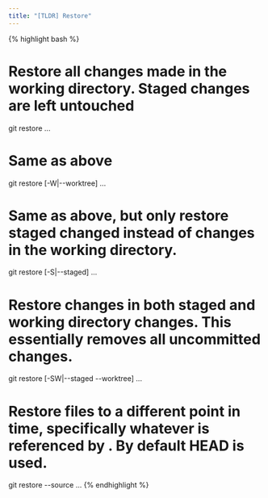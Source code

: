 ```yaml
---
title: "[TLDR] Restore"
---
```


{% highlight bash %}
# Restore all changes made in the working directory. Staged changes are left untouched
git restore <filepath>...
# Same as above
git restore [-W|--worktree] <filepath>...

# Same as above, but only restore staged changed instead of changes in the working directory.
git restore [-S|--staged] <filepath>...

# Restore changes in both staged and working directory changes. This essentially removes all uncommitted changes.
git restore [-SW|--staged --worktree] <filepath>...

# Restore files to a different point in time, specifically whatever is referenced by <ref>. By default HEAD is used.
git restore --source <ref> <filepath>...
{% endhighlight %}
